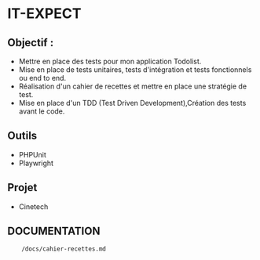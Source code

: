 # IT-EXPECT

## Objectif :

- Mettre en place des tests pour mon application Todolist.
- Mise en place de tests unitaires, tests d'intégration et tests fonctionnels ou end to end.
- Réalisation d'un cahier de recettes et mettre en place une stratégie de test.
- Mise en place d'un TDD (Test Driven Development),Création des tests avant le code.

## Outils

* PHPUnit
* Playwright

## Projet

- Cinetech

## DOCUMENTATION

```
    /docs/cahier-recettes.md
```